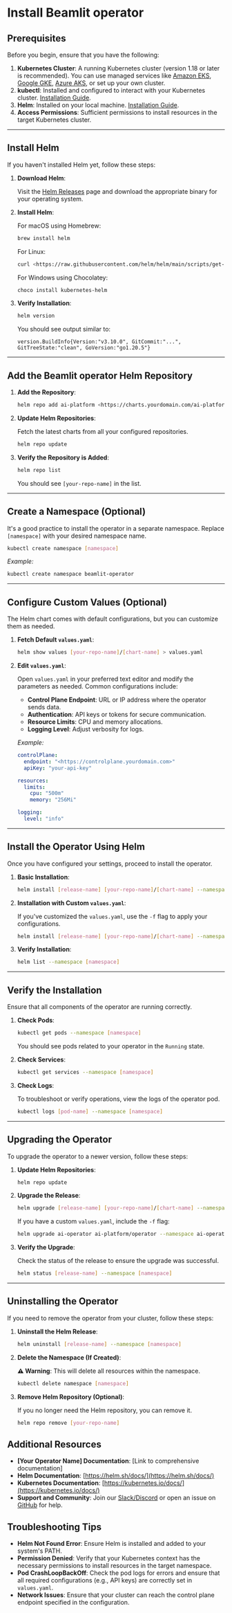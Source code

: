 # Install Beamlit operator

## Prerequisites

Before you begin, ensure that you have the following:

1. **Kubernetes Cluster**: A running Kubernetes cluster (version 1.18 or later is recommended). You can use managed services like [Amazon EKS](https://aws.amazon.com/eks/), [Google GKE](https://cloud.google.com/kubernetes-engine), [Azure AKS](https://azure.microsoft.com/services/kubernetes-service/), or set up your own cluster.
2. **kubectl**: Installed and configured to interact with your Kubernetes cluster. [Installation Guide](https://kubernetes.io/docs/tasks/tools/install-kubectl/).
3. **Helm**: Installed on your local machine. [Installation Guide](Install%20Beamlit%20operator%20112a77bf59b480db83f2f77aa7324062.md).
4. **Access Permissions**: Sufficient permissions to install resources in the target Kubernetes cluster.

---

## Install Helm

If you haven't installed Helm yet, follow these steps:

1. **Download Helm**:
    
    Visit the [Helm Releases](https://github.com/helm/helm/releases) page and download the appropriate binary for your operating system.
    
2. **Install Helm**:
    
    For macOS using Homebrew:
    
    ```bash
    brew install helm
    
    ```
    
    For Linux:
    
    ```bash
    curl <https://raw.githubusercontent.com/helm/helm/main/scripts/get-helm-3> | bash
    
    ```
    
    For Windows using Chocolatey:
    
    ```powershell
    choco install kubernetes-helm
    
    ```
    
3. **Verify Installation**:
    
    ```bash
    helm version
    
    ```
    
    You should see output similar to:
    
    ```
    version.BuildInfo{Version:"v3.10.0", GitCommit:"...", GitTreeState:"clean", GoVersion:"go1.20.5"}
    
    ```
    

---

## Add the Beamlit operator Helm Repository

1. **Add the Repository**:
    
    ```bash
    helm repo add ai-platform <https://charts.yourdomain.com/ai-platform>
    
    ```
    
2. **Update Helm Repositories**:
    
    Fetch the latest charts from all your configured repositories.
    
    ```bash
    helm repo update
    
    ```
    
3. **Verify the Repository is Added**:
    
    ```bash
    helm repo list
    
    ```
    
    You should see `[your-repo-name]` in the list.
    

---

## Create a Namespace (Optional)

It's a good practice to install the operator in a separate namespace. Replace `[namespace]` with your desired namespace name.

```bash
kubectl create namespace [namespace]

```

*Example:*

```bash
kubectl create namespace beamlit-operator

```

---

## Configure Custom Values (Optional)

The Helm chart comes with default configurations, but you can customize them as needed.

1. **Fetch Default `values.yaml`**:
    
    ```bash
    helm show values [your-repo-name]/[chart-name] > values.yaml
    
    ```
    
2. **Edit `values.yaml`**:
    
    Open `values.yaml` in your preferred text editor and modify the parameters as needed. Common configurations include:
    
    - **Control Plane Endpoint**: URL or IP address where the operator sends data.
    - **Authentication**: API keys or tokens for secure communication.
    - **Resource Limits**: CPU and memory allocations.
    - **Logging Level**: Adjust verbosity for logs.
    
    *Example:*
    
    ```yaml
    controlPlane:
      endpoint: "<https://controlplane.yourdomain.com>"
      apiKey: "your-api-key"
    
    resources:
      limits:
        cpu: "500m"
        memory: "256Mi"
    
    logging:
      level: "info"
    
    ```
    

---

## Install the Operator Using Helm

Once you have configured your settings, proceed to install the operator.

1. **Basic Installation**:
    
    ```bash
    helm install [release-name] [your-repo-name]/[chart-name] --namespace [namespace]
    
    ```
    
2. **Installation with Custom `values.yaml`**:
    
    If you've customized the `values.yaml`, use the `-f` flag to apply your configurations.
    
    ```bash
    helm install [release-name] [your-repo-name]/[chart-name] --namespace [namespace] -f values.yaml
    
    ```
    
3. **Verify Installation**:
    
    ```bash
    helm list --namespace [namespace]
    
    ```
    

---

## Verify the Installation

Ensure that all components of the operator are running correctly.

1. **Check Pods**:
    
    ```bash
    kubectl get pods --namespace [namespace]
    
    ```
    
    You should see pods related to your operator in the `Running` state.
    
2. **Check Services**:
    
    ```bash
    kubectl get services --namespace [namespace]
    
    ```
    
3. **Check Logs**:
    
    To troubleshoot or verify operations, view the logs of the operator pod.
    
    ```bash
    kubectl logs [pod-name] --namespace [namespace]
    
    ```
    

---

## Upgrading the Operator

To upgrade the operator to a newer version, follow these steps:

1. **Update Helm Repositories**:
    
    ```bash
    helm repo update
    
    ```
    
2. **Upgrade the Release**:
    
    ```bash
    helm upgrade [release-name] [your-repo-name]/[chart-name] --namespace [namespace]
    
    ```
    
    If you have a custom `values.yaml`, include the `-f` flag:
    
    ```bash
    helm upgrade ai-operator ai-platform/operator --namespace ai-operator -f values.yaml
    
    ```
    
3. **Verify the Upgrade**:
    
    Check the status of the release to ensure the upgrade was successful.
    
    ```bash
    helm status [release-name] --namespace [namespace]
    
    ```
    

---

## Uninstalling the Operator

If you need to remove the operator from your cluster, follow these steps:

1. **Uninstall the Helm Release**:
    
    ```bash
    helm uninstall [release-name] --namespace [namespace]
    
    ```
    
2. **Delete the Namespace (If Created)**:
    
    **⚠️ Warning**: This will delete all resources within the namespace.
    
    ```bash
    kubectl delete namespace [namespace]
    
    ```
    
3. **Remove Helm Repository (Optional)**:
    
    If you no longer need the Helm repository, you can remove it.
    
    ```bash
    helm repo remove [your-repo-name]
    
    ```
    

## Additional Resources

- **[Your Operator Name] Documentation**: [Link to comprehensive documentation]
- **Helm Documentation**: [https://helm.sh/docs/](https://helm.sh/docs/)
- **Kubernetes Documentation**: [https://kubernetes.io/docs/](https://kubernetes.io/docs/)
- **Support and Community**: Join our [Slack/Discord](Install%20Beamlit%20operator%20112a77bf59b480db83f2f77aa7324062.md) or open an issue on [GitHub](Install%20Beamlit%20operator%20112a77bf59b480db83f2f77aa7324062.md) for help.

## Troubleshooting Tips

- **Helm Not Found Error**: Ensure Helm is installed and added to your system's PATH.
- **Permission Denied**: Verify that your Kubernetes context has the necessary permissions to install resources in the target namespace.
- **Pod CrashLoopBackOff**: Check the pod logs for errors and ensure that all required configurations (e.g., API keys) are correctly set in `values.yaml`.
- **Network Issues**: Ensure that your cluster can reach the control plane endpoint specified in the configuration.